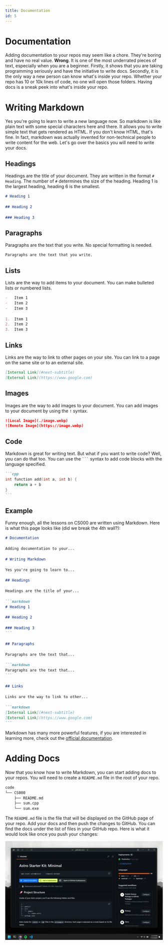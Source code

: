 ```yaml
---
title: Documentation
id: 5
---
```


# Documentation

Adding documentation to your repos may seem like a chore. They're boring and have no real value. **Wrong**. It is one of the most underrated pieces of text, especially when you are a beginner. Firstly, it shows that you are taking programming seriously and have the initiative to write docs. Secondly, it is the only way a new person can know what's inside your repo. Whether your repo has 10 or 10k lines of code, no one will open those folders. Having docs is a sneak peek into what's inside your repo.

# Writing Markdown

Yes you're going to learn to write a new language now. So markdown is like plain text with some special characters here and there. It allows you to write simple text that gets rendered as HTML. If you don't know HTML, that's fine. In fact, markdown was actually invented for non-technical people to write content for the web. Let's go over the basics you will need to write your docs.

## Headings

Headings are the title of your document. They are written in the format `# Heading`. The number of `#` determines the size of the heading. Heading 1 is the largest heading, heading 6 is the smallest.

```markdown
# Heading 1

## Heading 2

### Heading 3
```

## Paragraphs

Paragraphs are the text that you write. No special formatting is needed.

```markdown
Paragraphs are the text that you write.
```

## Lists

Lists are the way to add items to your document. You can make bulleted lists or numbered lists.

```markdown
-   Item 1
-   Item 2
-   Item 3

1.  Item 1
2.  Item 2
3.  Item 3
```

## Links

Links are the way to link to other pages on your site. You can link to a page on the same site or to an external site.

```markdown
[Internal Link](#next-subtitle)
[External Link](https://www.google.com)
```

## Images

Images are the way to add images to your document. You can add images to your document by using the `!` syntax.

```markdown
![Local Image](./image.webp)
![Remote Image](https://image.webp)
```

## Code

Markdown is great for writing text. But what if you want to write code? Well, you can do that too. You can use the ` ``` ` syntax to add code blocks with the language specified.

````markdown
```cpp
int function add(int a, int b) {
    return a + b
}
```
````

## Example

Funny enough, all the lessons on CS000 are written using Markdown. Here is what this page looks like (did we break the 4th wall?):

````markdown
# Documentation

Adding documentation to your...

# Writing Markdown

Yes you're going to learn to...

## Headings

Headings are the title of your...

```markdown
# Heading 1

## Heading 2

### Heading 3
```

## Paragraphs

Paragraphs are the text that...

```markdown
Paragraphs are the text that...
```

## Links

Links are the way to link to other...

```markdown
[Internal Link](#next-subtitle)
[External Link](https://www.google.com)
```
````

Markdown has many more powerful features, if you are interested in learning more, check out the [official documentation](https://www.markdownguide.org/basic-syntax/).

# Adding Docs

Now that you know how to write Markdown, you can start adding docs to your repos. You will need to create a `README.md` file in the root of your repo.

```bash
code
└── CS000
    ├── README.md
    ├── sum.cpp
    └── sum.exe
```

The `README.md` file is the file that will be displayed on the GitHub page of your repo. Add your docs and then push the changes to GitHub. You can find the docs under the list of files in your GitHub repo. Here is what it would look like once you push your changes:

![README Example](./images/readme-example.webp)
